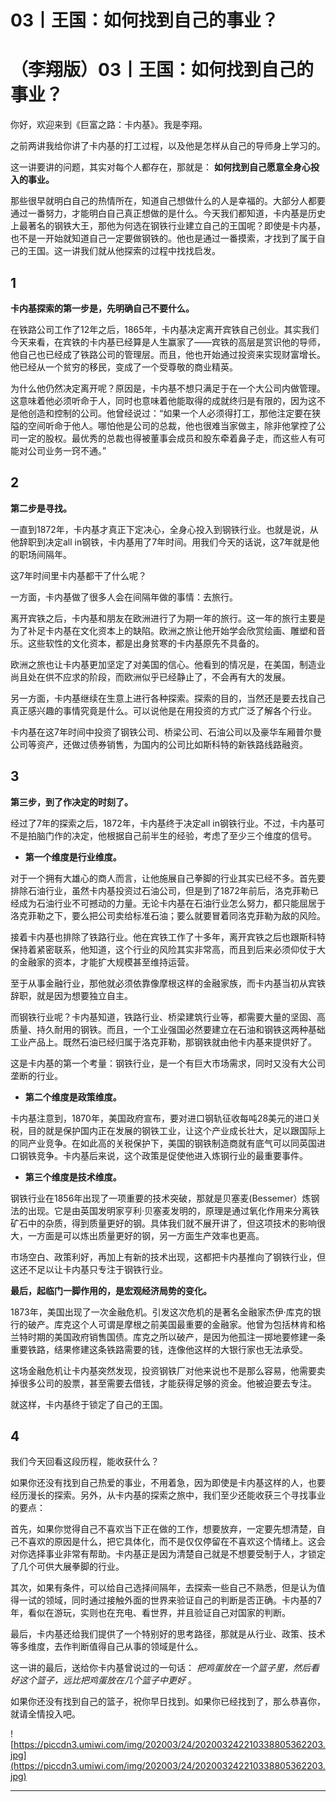# 03丨王国：如何找到自己的事业？

# （李翔版）03丨王国：如何找到自己的事业？

你好，欢迎来到《巨富之路：卡内基》。我是李翔。

之前两讲我给你讲了卡内基的打工过程，以及他是怎样从自己的导师身上学习的。

这一讲要讲的问题，其实对每个人都存在，那就是： **如何找到自己愿意全身心投入的事业。**

那些很早就明白自己的热情所在，知道自己想做什么的人是幸福的。大部分人都要通过一番努力，才能明白自己真正想做的是什么。今天我们都知道，卡内基是历史上最著名的钢铁大王，那他为何选在钢铁行业建立自己的王国呢？即使是卡内基，也不是一开始就知道自己一定要做钢铁的。他也是通过一番摸索，才找到了属于自己的王国。这一讲我们就从他探索的过程中找找启发。

## 1

 **卡内基探索的第一步是，先明确自己不要什么。**

在铁路公司工作了12年之后，1865年，卡内基决定离开宾铁自己创业。其实我们今天来看，在宾铁的卡内基已经算是人生赢家了——宾铁的高层是赏识他的导师，他自己也已经成了铁路公司的管理层。而且，他也开始通过投资来实现财富增长。他已经从一个贫穷的移民，变成了一个受尊敬的商业精英。

为什么他仍然决定离开呢？原因是，卡内基不想只满足于在一个大公司内做管理。这意味着他必须听命于人，同时也意味着他能取得的成就终归是有限的，因为这不是他创造和控制的公司。他曾经说过：“如果一个人必须得打工，那他注定要在狭隘的空间听命于他人。哪怕他是公司的总裁，他也很难当家做主，除非他掌控了公司一定的股权。最优秀的总裁也得被董事会成员和股东牵着鼻子走，而这些人有可能对公司业务一窍不通。”

## 2

 **第二步是寻找。**

一直到1872年，卡内基才真正下定决心，全身心投入到钢铁行业。也就是说，从他辞职到决定all in钢铁，卡内基用了7年时间。用我们今天的话说，这7年就是他的职场间隔年。

这7年时间里卡内基都干了什么呢？

一方面，卡内基做了很多人会在间隔年做的事情：去旅行。

离开宾铁之后，卡内基和朋友在欧洲进行了为期一年的旅行。这一年的旅行主要是为了补足卡内基在文化资本上的缺陷。欧洲之旅让他开始学会欣赏绘画、雕塑和音乐。这些软性的文化资本，都是出身贫寒的卡内基原先不具备的。

欧洲之旅也让卡内基更加坚定了对美国的信心。他看到的情况是，在美国，制造业尚且处在供不应求的阶段，而欧洲似乎已经静止了，不会再有大的发展。

另一方面，卡内基继续在生意上进行各种探索。探索的目的，当然还是要去找自己真正感兴趣的事情究竟是什么。可以说他是在用投资的方式广泛了解各个行业。

卡内基在这7年时间中投资了钢铁公司、桥梁公司、石油公司以及豪华车厢普尔曼公司等资产，还做过债券销售，为国内的公司比如斯科特的新铁路线路融资。

## 3

 **第三步，到了作决定的时刻了。**

经过了7年的探索之后，1872年，卡内基终于决定all in钢铁行业。不过，卡内基可不是拍脑门作的决定，他根据自己前半生的经验，考虑了至少三个维度的信号。

* **第一个维度是行业维度。** 

对于一个拥有大雄心的商人而言，让他施展自己拳脚的行业其实已经不多。首先要排除石油行业，虽然卡内基投资过石油公司，但是到了1872年前后，洛克菲勒已经成为石油行业不可撼动的力量。无论卡内基在石油行业怎么努力，都只能屈居于洛克菲勒之下，要么把公司卖给标准石油；要么就要冒着同洛克菲勒为敌的风险。

接着卡内基也排除了铁路行业。他在宾铁工作了十多年，离开宾铁之后也跟斯科特保持着紧密联系，他知道，这个行业的风险其实非常高，而且到后来必须仰仗于大的金融家的资本，才能扩大规模甚至维持运营。

至于从事金融行业，那他就必须依靠像摩根这样的金融家族，而卡内基当初从宾铁辞职，就是因为想要独立自主。

而钢铁行业呢？卡内基知道，铁路行业、桥梁建筑行业等，都需要大量的坚固、高质量、持久耐用的钢铁。而且，一个工业强国必然要建立在石油和钢铁这两种基础工业产品上。既然石油已经归属于洛克菲勒，那钢铁就由他卡内基来提供好了。

这是卡内基的第一个考量：钢铁行业，是一个有巨大市场需求，同时又没有大公司垄断的行业。

* **第二个维度是政策维度。** 

卡内基注意到，1870年，美国政府宣布，要对进口钢轨征收每吨28美元的进口关税，目的就是保护国内正在发展的钢铁工业，让这个产业成长壮大，足以跟国际上的同产业竞争。在如此高的关税保护下，美国的钢铁制造商就有底气可以同英国进口钢铁竞争。卡内基后来说，这个政策是促使他进入炼钢行业的最重要事件。

* **第三个维度是技术维度。** 

钢铁行业在1856年出现了一项重要的技术突破，那就是贝塞麦(Bessemer）炼钢法的出现。它是由英国发明家亨利·贝塞麦发明的，原理是通过氧化作用来分离铁矿石中的杂质，得到质量更好的钢。具体我们就不展开讲了，但这项技术的影响很大，一方面是可以炼出质量更好的钢，另一方面生产效率也更高。

市场空白、政策利好，再加上有新的技术出现，这都把卡内基推向了钢铁行业，但这还不足以让卡内基只专注于钢铁行业。

 **最后，起临门一脚作用的，是宏观经济局势的变化。**

1873年，美国出现了一次金融危机。引发这次危机的是著名金融家杰伊·库克的银行的破产。库克这个人可谓是摩根之前美国最重要的金融家。他曾为包括林肯和格兰特时期的美国政府销售国债。库克之所以破产，是因为他孤注一掷地要修建一条重要铁路，结果修建这条铁路需要的钱，连像他这样的大银行家也无法承受。

这场金融危机让卡内基突然发现，投资钢铁厂对他来说也不是那么容易，他需要卖掉很多公司的股票，甚至需要去借钱，才能获得足够的资金。他被迫要去专注。

就这样，卡内基终于锁定了自己的王国。

## 4

我们今天回看这段历程，能收获什么？

如果你还没有找到自己热爱的事业，不用着急，因为即使是卡内基这样的人，也要经历漫长的探索。另外，从卡内基的探索之旅中，我们至少还能收获三个寻找事业的要点：

首先，如果你觉得自己不喜欢当下正在做的工作，想要放弃，一定要先想清楚，自己不喜欢的原因是什么，把它具体化，而不是仅仅停留在不喜欢这个情绪上。这会对你选择事业非常有帮助。卡内基正是因为清楚自己就是不想要受制于人，才锁定了几个可供大展拳脚的行业。

其次，如果有条件，可以给自己选择间隔年，去探索一些自己不熟悉，但是认为值得一试的领域，同时通过接触外面的世界来验证自己的判断是否正确。卡内基的7年，看似在游玩，实则也在充电、看世界，并且验证自己对国家的判断。

最后，卡内基还给我们提供了一个特别好的思考路径，那就是从行业、政策、技术等多维度，去作判断值得自己从事的领域是什么。

这一讲的最后，送给你卡内基曾说过的一句话： *把鸡蛋放在一个篮子里，然后看好这个篮子，远比把鸡蛋放在几个篮子中更好* 。

如果你还没有找到自己的篮子，祝你早日找到。如果你已经找到了，那么恭喜你，就请全情投入吧。

![https://piccdn3.umiwi.com/img/202003/24/202003242210338805362203.jpg](https://piccdn3.umiwi.com/img/202003/24/202003242210338805362203.jpg)

---
